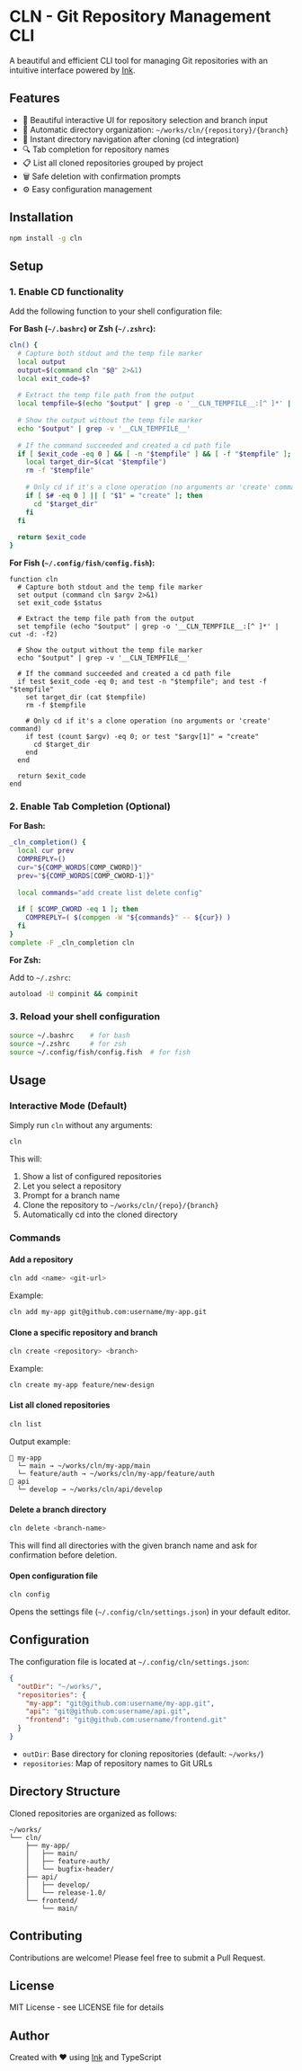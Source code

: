 # CLN - Git Repository Management CLI

A beautiful and efficient CLI tool for managing Git repositories with an intuitive interface powered by [Ink](https://github.com/vadimdemedes/ink).

## Features

- 🎨 Beautiful interactive UI for repository selection and branch input
- 📁 Automatic directory organization: `~/works/cln/{repository}/{branch}`
- 🚀 Instant directory navigation after cloning (cd integration)
- 🔍 Tab completion for repository names
- 📋 List all cloned repositories grouped by project
- 🗑️ Safe deletion with confirmation prompts
- ⚙️ Easy configuration management

## Installation

```bash
npm install -g cln
```

## Setup

### 1. Enable CD functionality

Add the following function to your shell configuration file:

**For Bash (`~/.bashrc`) or Zsh (`~/.zshrc`):**

```bash
cln() {
  # Capture both stdout and the temp file marker
  local output
  output=$(command cln "$@" 2>&1)
  local exit_code=$?
  
  # Extract the temp file path from the output
  local tempfile=$(echo "$output" | grep -o '__CLN_TEMPFILE__:[^ ]*' | cut -d: -f2)
  
  # Show the output without the temp file marker
  echo "$output" | grep -v '__CLN_TEMPFILE__'
  
  # If the command succeeded and created a cd path file
  if [ $exit_code -eq 0 ] && [ -n "$tempfile" ] && [ -f "$tempfile" ]; then
    local target_dir=$(cat "$tempfile")
    rm -f "$tempfile"
    
    # Only cd if it's a clone operation (no arguments or 'create' command)
    if [ $# -eq 0 ] || [ "$1" = "create" ]; then
      cd "$target_dir"
    fi
  fi
  
  return $exit_code
}
```

**For Fish (`~/.config/fish/config.fish`):**

```fish
function cln
  # Capture both stdout and the temp file marker
  set output (command cln $argv 2>&1)
  set exit_code $status
  
  # Extract the temp file path from the output
  set tempfile (echo "$output" | grep -o '__CLN_TEMPFILE__:[^ ]*' | cut -d: -f2)
  
  # Show the output without the temp file marker
  echo "$output" | grep -v '__CLN_TEMPFILE__'
  
  # If the command succeeded and created a cd path file
  if test $exit_code -eq 0; and test -n "$tempfile"; and test -f "$tempfile"
    set target_dir (cat $tempfile)
    rm -f $tempfile
    
    # Only cd if it's a clone operation (no arguments or 'create' command)
    if test (count $argv) -eq 0; or test "$argv[1]" = "create"
      cd $target_dir
    end
  end
  
  return $exit_code
end
```

### 2. Enable Tab Completion (Optional)

**For Bash:**

```bash
_cln_completion() {
  local cur prev
  COMPREPLY=()
  cur="${COMP_WORDS[COMP_CWORD]}"
  prev="${COMP_WORDS[COMP_CWORD-1]}"
  
  local commands="add create list delete config"
  
  if [ $COMP_CWORD -eq 1 ]; then
    COMPREPLY=( $(compgen -W "${commands}" -- ${cur}) )
  fi
}
complete -F _cln_completion cln
```

**For Zsh:**

Add to `~/.zshrc`:
```bash
autoload -U compinit && compinit
```

### 3. Reload your shell configuration

```bash
source ~/.bashrc    # for bash
source ~/.zshrc     # for zsh
source ~/.config/fish/config.fish  # for fish
```

## Usage

### Interactive Mode (Default)

Simply run `cln` without any arguments:

```bash
cln
```

This will:
1. Show a list of configured repositories
2. Let you select a repository
3. Prompt for a branch name
4. Clone the repository to `~/works/cln/{repo}/{branch}`
5. Automatically cd into the cloned directory

### Commands

#### Add a repository

```bash
cln add <name> <git-url>
```

Example:
```bash
cln add my-app git@github.com:username/my-app.git
```

#### Clone a specific repository and branch

```bash
cln create <repository> <branch>
```

Example:
```bash
cln create my-app feature/new-design
```

#### List all cloned repositories

```bash
cln list
```

Output example:
```
📁 my-app
  └─ main → ~/works/cln/my-app/main
  └─ feature/auth → ~/works/cln/my-app/feature/auth
📁 api
  └─ develop → ~/works/cln/api/develop
```

#### Delete a branch directory

```bash
cln delete <branch-name>
```

This will find all directories with the given branch name and ask for confirmation before deletion.

#### Open configuration file

```bash
cln config
```

Opens the settings file (`~/.config/cln/settings.json`) in your default editor.

## Configuration

The configuration file is located at `~/.config/cln/settings.json`:

```json
{
  "outDir": "~/works/",
  "repositories": {
    "my-app": "git@github.com:username/my-app.git",
    "api": "git@github.com:username/api.git",
    "frontend": "git@github.com:username/frontend.git"
  }
}
```

- `outDir`: Base directory for cloning repositories (default: `~/works/`)
- `repositories`: Map of repository names to Git URLs

## Directory Structure

Cloned repositories are organized as follows:

```
~/works/
└── cln/
    ├── my-app/
    │   ├── main/
    │   ├── feature-auth/
    │   └── bugfix-header/
    ├── api/
    │   ├── develop/
    │   └── release-1.0/
    └── frontend/
        └── main/
```

## Contributing

Contributions are welcome! Please feel free to submit a Pull Request.

## License

MIT License - see LICENSE file for details

## Author

Created with ❤️ using [Ink](https://github.com/vadimdemedes/ink) and TypeScript